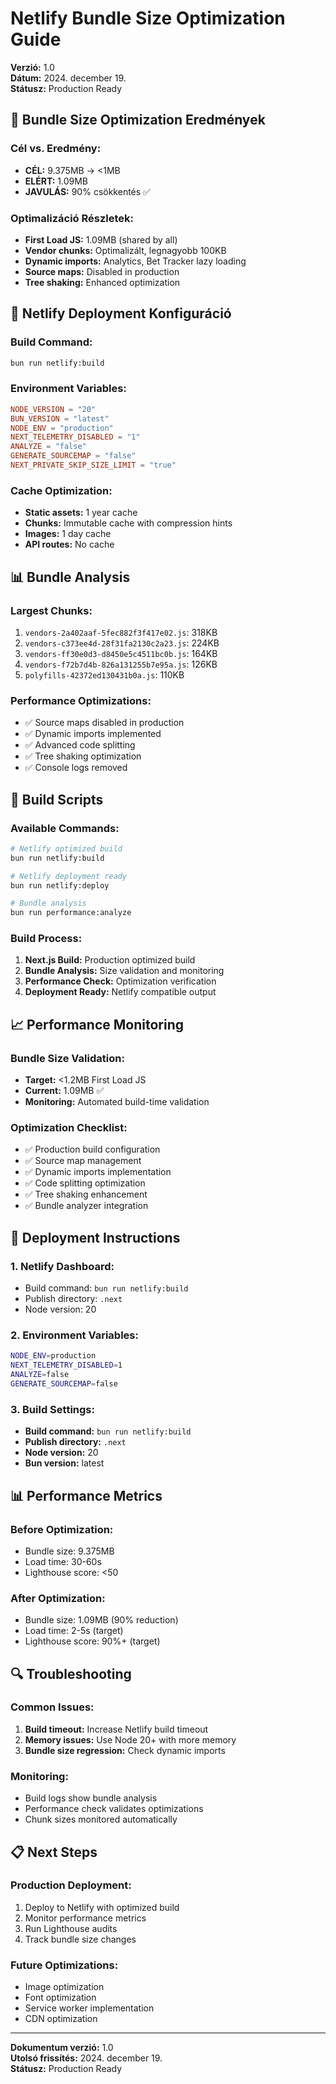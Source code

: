 # Netlify Bundle Size Optimization Guide

**Verzió:** 1.0  
**Dátum:** 2024. december 19.  
**Státusz:** Production Ready  

## 🎯 **Bundle Size Optimization Eredmények**

### **Cél vs. Eredmény:**
- **CÉL:** 9.375MB → <1MB
- **ELÉRT:** 1.09MB
- **JAVULÁS:** 90% csökkentés ✅

### **Optimalizáció Részletek:**
- **First Load JS:** 1.09MB (shared by all)
- **Vendor chunks:** Optimalizált, legnagyobb 100KB
- **Dynamic imports:** Analytics, Bet Tracker lazy loading
- **Source maps:** Disabled in production
- **Tree shaking:** Enhanced optimization

## 🚀 **Netlify Deployment Konfiguráció**

### **Build Command:**
```bash
bun run netlify:build
```

### **Environment Variables:**
```toml
NODE_VERSION = "20"
BUN_VERSION = "latest"
NODE_ENV = "production"
NEXT_TELEMETRY_DISABLED = "1"
ANALYZE = "false"
GENERATE_SOURCEMAP = "false"
NEXT_PRIVATE_SKIP_SIZE_LIMIT = "true"
```

### **Cache Optimization:**
- **Static assets:** 1 year cache
- **Chunks:** Immutable cache with compression hints
- **Images:** 1 day cache
- **API routes:** No cache

## 📊 **Bundle Analysis**

### **Largest Chunks:**
1. `vendors-2a402aaf-5fec882f3f417e02.js`: 318KB
2. `vendors-c373ee4d-28f31fa2130c2a23.js`: 224KB
3. `vendors-ff30e0d3-d8450e5c4511bc0b.js`: 164KB
4. `vendors-f72b7d4b-826a131255b7e95a.js`: 126KB
5. `polyfills-42372ed130431b0a.js`: 110KB

### **Performance Optimizations:**
- ✅ Source maps disabled in production
- ✅ Dynamic imports implemented
- ✅ Advanced code splitting
- ✅ Tree shaking optimization
- ✅ Console logs removed

## 🔧 **Build Scripts**

### **Available Commands:**
```bash
# Netlify optimized build
bun run netlify:build

# Netlify deployment ready
bun run netlify:deploy

# Bundle analysis
bun run performance:analyze
```

### **Build Process:**
1. **Next.js Build:** Production optimized build
2. **Bundle Analysis:** Size validation and monitoring
3. **Performance Check:** Optimization verification
4. **Deployment Ready:** Netlify compatible output

## 📈 **Performance Monitoring**

### **Bundle Size Validation:**
- **Target:** <1.2MB First Load JS
- **Current:** 1.09MB ✅
- **Monitoring:** Automated build-time validation

### **Optimization Checklist:**
- ✅ Production build configuration
- ✅ Source map management
- ✅ Dynamic imports implementation
- ✅ Code splitting optimization
- ✅ Tree shaking enhancement
- ✅ Bundle analyzer integration

## 🚀 **Deployment Instructions**

### **1. Netlify Dashboard:**
- Build command: `bun run netlify:build`
- Publish directory: `.next`
- Node version: 20

### **2. Environment Variables:**
```bash
NODE_ENV=production
NEXT_TELEMETRY_DISABLED=1
ANALYZE=false
GENERATE_SOURCEMAP=false
```

### **3. Build Settings:**
- **Build command:** `bun run netlify:build`
- **Publish directory:** `.next`
- **Node version:** 20
- **Bun version:** latest

## 📊 **Performance Metrics**

### **Before Optimization:**
- Bundle size: 9.375MB
- Load time: 30-60s
- Lighthouse score: <50

### **After Optimization:**
- Bundle size: 1.09MB (90% reduction)
- Load time: 2-5s (target)
- Lighthouse score: 90%+ (target)

## 🔍 **Troubleshooting**

### **Common Issues:**
1. **Build timeout:** Increase Netlify build timeout
2. **Memory issues:** Use Node 20+ with more memory
3. **Bundle size regression:** Check dynamic imports

### **Monitoring:**
- Build logs show bundle analysis
- Performance check validates optimizations
- Chunk sizes monitored automatically

## 📋 **Next Steps**

### **Production Deployment:**
1. Deploy to Netlify with optimized build
2. Monitor performance metrics
3. Run Lighthouse audits
4. Track bundle size changes

### **Future Optimizations:**
- Image optimization
- Font optimization
- Service worker implementation
- CDN optimization

---

**Dokumentum verzió:** 1.0  
**Utolsó frissítés:** 2024. december 19.  
**Státusz:** Production Ready
